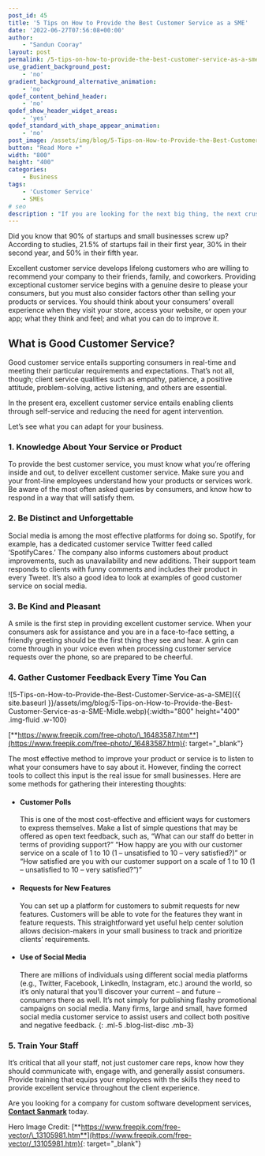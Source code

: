 ```yaml
---
post_id: 45
title: '5 Tips on How to Provide the Best Customer Service as a SME'
date: '2022-06-27T07:56:08+00:00'
author: 
    - "Sandun Cooray"
layout: post
permalink: /5-tips-on-how-to-provide-the-best-customer-service-as-a-sme/
use_gradient_background_post:
    - 'no'
gradient_background_alternative_animation:
    - 'no'
qodef_content_behind_header:
    - 'no'
qodef_show_header_widget_areas:
    - 'yes'
qodef_standard_with_shape_appear_animation:
    - 'no'
post_image: /assets/img/blog/5-Tips-on-How-to-Provide-the-Best-Customer-Service-as-a-SME-post -image.webp
button: "Read More +"
width: "800"
height: "400"
categories:
    - Business
tags:
    - 'Customer Service'
    - SMEs
# seo
description : "If you are looking for the next big thing, the next crushing idea, take a look at this article, you might find some interesting things here."
---
```


Did you know that 90% of startups and small businesses screw up? According to studies, 21.5% of startups fail in their first year, 30% in their second year, and 50% in their fifth year.

Excellent customer service develops lifelong customers who are willing to recommend your company to their friends, family, and coworkers. Providing exceptional customer service begins with a genuine desire to please your consumers, but you must also consider factors other than selling your products or services. You should think about your consumers’ overall experience when they visit your store, access your website, or open your app; what they think and feel; and what you can do to improve it.

## What is Good Customer Service?

Good customer service entails supporting consumers in real-time and meeting their particular requirements and expectations. That’s not all, though; client service qualities such as empathy, patience, a positive attitude, problem-solving, active listening, and others are essential.

In the present era, excellent customer service entails enabling clients through self-service and reducing the need for agent intervention.

Let’s see what you can adapt for your business.

### 1. Knowledge About Your Service or Product

To provide the best customer service, you must know what you’re offering inside and out, to deliver excellent customer service. Make sure you and your front-line employees understand how your products or services work. Be aware of the most often asked queries by consumers, and know how to respond in a way that will satisfy them.

### 2. Be Distinct and Unforgettable

Social media is among the most effective platforms for doing so. Spotify, for example, has a dedicated customer service Twitter feed called ‘SpotifyCares.’ The company also informs customers about product improvements, such as unavailability and new additions. Their support team responds to clients with funny comments and includes their product in every Tweet. It’s also a good idea to look at examples of good customer service on social media.

### 3. Be Kind and Pleasant

A smile is the first step in providing excellent customer service. When your consumers ask for assistance and you are in a face-to-face setting, a friendly greeting should be the first thing they see and hear. A grin can come through in your voice even when processing customer service requests over the phone, so are prepared to be cheerful.

### 4. Gather Customer Feedback Every Time You Can

![5-Tips-on-How-to-Provide-the-Best-Customer-Service-as-a-SME]({{ site.baseurl }}/assets/img/blog/5-Tips-on-How-to-Provide-the-Best-Customer-Service-as-a-SME-Midle.webp){:width="800" height="400" .img-fluid .w-100}

[**https://www.freepik.com/free-photo/\_16483587.htm**](https://www.freepik.com/free-photo/_16483587.htm){: target="_blank"}

The most effective method to improve your product or service is to listen to what your consumers have to say about it. However, finding the correct tools to collect this input is the real issue for small businesses. Here are some methods for gathering their interesting thoughts:

- #### Customer Polls

    This is one of the most cost-effective and efficient ways for customers to express themselves. Make a list of simple questions that may be offered as open text feedback, such as, “What can our staff do better in terms of providing support?” “How happy are you with our customer service on a scale of 1 to 10 (1 – unsatisfied to 10 – very satisfied?)” or “How satisfied are you with our customer support on a scale of 1 to 10 (1 – unsatisfied to 10 – very satisfied?”)”

- #### Requests for New Features

    You can set up a platform for customers to submit requests for new features. Customers will be able to vote for the features they want in feature requests. This straightforward yet useful help center solution allows decision-makers in your small business to track and prioritize clients’ requirements.

- #### Use of Social Media

    There are millions of individuals using different social media platforms (e.g., Twitter, Facebook, LinkedIn, Instagram, etc.) around the world, so it’s only natural that you’ll discover your current – and future – consumers there as well. It’s not simply for publishing flashy promotional campaigns on social media. Many firms, large and small, have formed social media customer service to assist users and collect both positive and negative feedback.
{: .ml-5 .blog-list-disc .mb-3}

### 5. Train Your Staff

It’s critical that all your staff, not just customer care reps, know how they should communicate with, engage with, and generally assist consumers. Provide training that equips your employees with the skills they need to provide excellent service throughout the client experience.

Are you looking for a company for custom software development services, [**Contact Sanmark**]({{site.baseurl}}/contact/) today.

Hero Image Credit: [**https://www.freepik.com/free-vector/\_13105981.htm**](https://www.freepik.com/free-vector/_13105981.htm){: target="_blank"}
